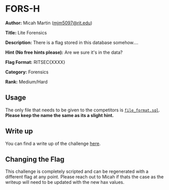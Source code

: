 # FORS-H

__Author:__ Micah Martin (mjm5097@rit.edu)

__Title:__ Lite Forensics

__Description:__ There is a flag stored in this database somehow....

__Hint (No free hints please):__ Are we sure it's in the data?

__Flag Format:__ RITSEC{XXXX}

__Category:__ Forensics

__Rank:__ Medium/Hard

## Usage
The only file that needs to be given to the competitors is [`file_format.sql`](./file_format.sql). **Please keep the name the same as its a slight hint.**

## Write up
You can find a write up of the challenge [here](./writeup.md).

## Changing the Flag
This challenge is completely scripted and can be regenerated with a different flag at any point. Please reach out to Micah if thats the case as the writeup will need to be updated with the new hax values.